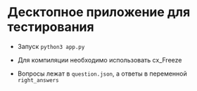 # Десктопное приложение для тестирования

- Запуск
  `python3 app.py`
  
- Для компиляции необходимо использовать cx_Freeze
- Вопросы лежат в `question.json`, а ответы в переменной `right_answers`
